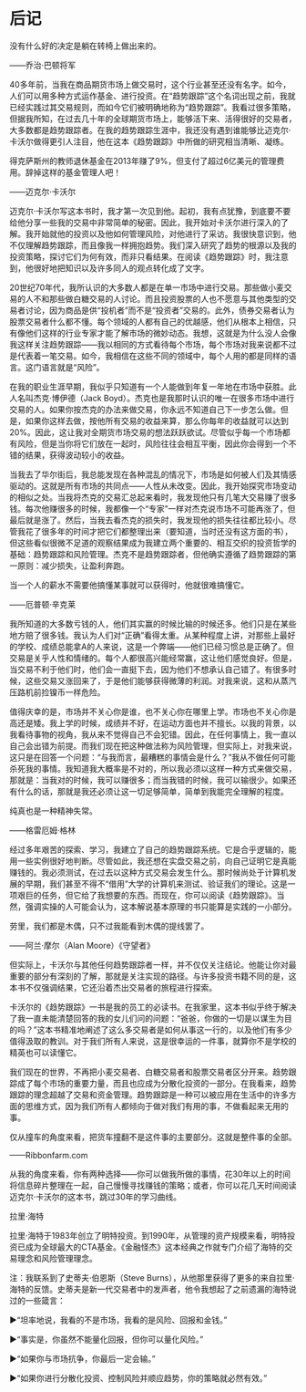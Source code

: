 # 后记

没有什么好的决定是躺在转椅上做出来的。

——乔治·巴顿将军

40多年前，当我在商品期货市场上做交易时，这个行业甚至还没有名字。如今，人们可以用多种方式运作基金、进行投资。在“趋势跟踪”这个名词出现之前，我就已经实践过其交易规则，而如今它们被明确地称为“趋势跟踪”。我看过很多策略，但据我所知，在过去几十年的全球期货市场上，能够活下来、活得很好的交易者，大多数都是趋势跟踪者。在我的趋势跟踪生涯中，我还没有遇到谁能够比迈克尔·卡沃尔做得更引人注目，他在这本《趋势跟踪》中所做的研究相当清晰、凝练。

得克萨斯州的教师退休基金在2013年赚了9%，但支付了超过6亿美元的管理费用。辞掉这样的基金管理人吧！

——迈克尔·卡沃尔

迈克尔·卡沃尔写这本书时，我才第一次见到他。起初，我有点犹豫，到底要不要给他分享一些我的交易中非常简单的秘密。因此，我开始对卡沃尔进行深入的了解。我开始就他的投资以及他如何管理风险，对他进行了采访。我很快意识到，他不仅理解趋势跟踪，而且像我一样拥抱趋势。我们深入研究了趋势的根源以及我的投资策略，探讨它们为何有效，而非只看结果。在阅读《趋势跟踪》时，我注意到，他很好地把知识以及许多同人的观点转化成了文字。

20世纪70年代，我所认识的大多数人都是在单一市场中进行交易。那些做小麦交易的人不和那些做白糖交易的人讨论。而且投资股票的人也不愿意与其他类型的交易者讨论，因为商品是供“投机者”而不是“投资者”交易的。此外，债券交易者认为股票交易者什么都不懂。每个领域的人都有自己的优越感，他们从根本上相信，只有像他们这样的行业专家才能了解市场的微妙动态。我想，这就是为什么没人会像我这样关注趋势跟踪——我以相同的方式看待每个市场，每个市场对我来说都不过是代表着一笔交易。如今，我相信在这些不同的领域中，每个人用的都是同样的语言。这门语言就是“风险”。

在我的职业生涯早期，我似乎只知道有一个人能做到年复一年地在市场中获胜。此人名叫杰克·博伊德（Jack Boyd）。杰克也是我那时认识的唯一在很多市场中进行交易的人。如果你按杰克的办法来做交易，你永远不知道自己下一步怎么做。但是，如果你这样去做，按他所有交易的收益来算，那么你每年的收益就可以达到20%。因此，这让我对全期货市场交易的想法跃跃欲试。尽管似乎每一个市场都有风险，但是当你将它们放在一起时，风险往往会相互平衡，因此你会得到一个不错的结果，获得波动较小的收益。

当我去了华尔街后，我总能发现在各种混乱的情况下，市场是如何被人们及其情感驱动的。这就是所有市场的共同点——人性从未改变。因此，我开始探究市场变动的相似之处。当我将杰克的交易汇总起来看时，我发现他只有几笔大交易赚了很多钱。每次他赚很多的时候，我都像一个“专家”一样对杰克说市场不可能再涨了，但最后就是涨了。然后，当我去看杰克的损失时，我发现他的损失往往都比较小。尽管我花了很多年的时间才把它们都整理出来（要知道，当时还没有这方面的书），但这些看似很微不足道的观察结果成为我建立两个重要的、相互交织的投资哲学的基础：趋势跟踪和风险管理。杰克不是趋势跟踪者，但他确实遵循了趋势跟踪的第一原则：减少损失，让盈利奔跑。

当一个人的薪水不需要他搞懂某事就可以获得时，他就很难搞懂它。

——厄普顿·辛克莱

我所知道的大多数亏钱的人，他们其实赢的时候比输的时候还多。他们只是在某些地方赔了很多钱。我认为人们对“正确”看得太重。从某种程度上讲，对那些上最好的学校、成绩总能拿A的人来说，这是一个弊端——他们已经习惯总是正确了。但交易是关乎人性和情绪的。每个人都很高兴能经常赢，这让他们感觉良好。但是，当交易不利于他们时，他们会一直挺下去，因为他们不想承认自己错了。有很多时候，这些交易又涨回来了，于是他们能够获得微薄的利润。对我来说，这和从蒸汽压路机前捡镍币一样危险。

值得庆幸的是，市场并不关心你是谁，也不关心你在哪里上学。市场也不关心你是高还是矮。我上学的时候，成绩并不好，在运动方面也并不擅长。以我的背景，以我看待事物的视角，我从来不觉得自己不会犯错。因此，在任何事情上，我一直以自己会出错为前提。而我们现在把这种做法称为风险管理，但实际上，对我来说，这只是在回答一个问题：“与我而言，最糟糕的事情会是什么？”我从不做任何可能杀死我的事情。我知道我大概率是不对的，所以我必须以这样一种方式来做交易，那就是：当我对的时候，我可以赚很多；而当我错的时候，我可以输很少。如果还有什么的话，那就是我还必须让这一切足够简单，简单到我能完全理解的程度。

纯真也是一种精神失常。

——格雷厄姆·格林

经过多年艰苦的探索、学习，我建立了自己的趋势跟踪系统。它是合乎逻辑的，能用一些实例很好地判断。尽管如此，我还想在实盘交易之前，向自己证明它是真能赚钱的。我必须测试，在过去以这种方式交易会发生什么。那时候尚处于计算机发展的早期，我们甚至不得不“借用”大学的计算机来测试、验证我们的理论。这是一项艰巨的任务，但它给了我想要的东西。而现在，你可以阅读《趋势跟踪》。当然，强调实操的人可能会认为，这本解说基本原理的书只能算是实践的一小部分。

劳里，我们都是木偶，只不过我能看到木偶的提线罢了。

——阿兰·摩尔（Alan Moore）《守望者》

但实际上，卡沃尔与其他任何趋势跟踪者一样，并不仅仅关注结论。他能让你对最重要的部分有深刻的了解，那就是关注实现的路径。与许多投资书籍不同的是，这本书不仅强调结果，它还沿着杰出交易者的旅程进行探索。

卡沃尔的《趋势跟踪》一书是我的员工的必读书。在我家里，这本书似乎终于解决了我一直未能清楚回答的我的女儿们问的问题：“爸爸，你做的一切是以谋生为目的吗？”这本书精准地阐述了这么多交易者是如何从事这一行的，以及他们有多少值得汲取的教训。对于我们所有人来说，这是很幸运的一件事，就算你不是学校的精英也可以读懂它。

我们现在的世界，不再把小麦交易者、白糖交易者和股票交易者区分开来。趋势跟踪成了每个市场的重要力量，而且也应成为分散化投资的一部分。在我看来，趋势跟踪的理念超越了交易和资金管理。趋势跟踪是一种可以被应用在生活中的许多方面的思维方式，因为我们所有人都倾向于做对我们有用的事，不做看起来无用的事。

仅从撞车的角度来看，把货车撞翻不是这件事的主要部分。这就是整件事的全部。

——Ribbonfarm.com

从我的角度来看，你有两种选择——你可以做我所做的事情，花30年以上的时间将信息碎片整理在一起，自己慢慢寻找赚钱的策略；或者，你可以花几天时间阅读迈克尔·卡沃尔的这本书，跳过30年的学习曲线。

拉里·海特

拉里·海特于1983年创立了明特投资。到1990年，从管理的资产规模来看，明特投资已成为全球最大的CTA基金。《金融怪杰》这本经典之作就专门介绍了海特的交易理念和风险管理理念。

注：我联系到了史蒂夫·伯恩斯（Steve Burns），从他那里获得了更多的来自拉里·海特的反馈。史蒂夫是新一代交易者中的发声者，他令我想起了之前遗漏的海特说过的一些箴言：

►“坦率地说，我看的不是市场，我看的是风险、回报和金钱。”

►“事实是，你虽然不能量化回报，但你可以量化风险。”

►“如果你与市场抗争，你最后一定会输。”

►“如果你进行分散化投资、控制风险并顺应趋势，你的策略就必然有效。”